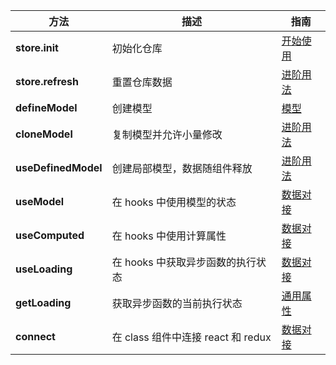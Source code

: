 | 方法                | 描述                               | 指南                                  |
| ------------------- | ---------------------------------- | ------------------------------------- |
| **store.init**      | 初始化仓库                         | [开始使用](/initialize?id=仓库)       |
| **store.refresh**   | 重置仓库数据                       | [进阶用法](/advanced?id=重置所有数据) |
| **defineModel**     | 创建模型                           | [模型](/model?id=model)               |
| **cloneModel**      | 复制模型并允许小量修改             | [进阶用法](/advanced?id=克隆模型)     |
| **useDefinedModel** | 创建局部模型，数据随组件释放       | [进阶用法](/advanced?id=局部模型)     |
| **useModel**        | 在 hooks 中使用模型的状态          | [数据对接](/react?id=usemodel)        |
| **useComputed**     | 在 hooks 中使用计算属性            | [数据对接](/react?id=usecomputed)     |
| **useLoading**      | 在 hooks 中获取异步函数的执行状态  | [数据对接](/react?id=useloading)      |
| **getLoading**      | 获取异步函数的当前执行状态         | [通用属性](/model?id=loading)         |
| **connect**         | 在 class 组件中连接 react 和 redux | [数据对接](/react?id=connect)         |
